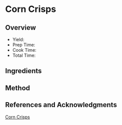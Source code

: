 # Corn Crisps

## Overview

- Yield:
- Prep Time:
- Cook Time:
- Total Time:

## Ingredients


## Method



## References and Acknowledgments

[Corn Crisps](http://cookinformycaptain.blogspot.com/2011/11/corn-crisps.html)
